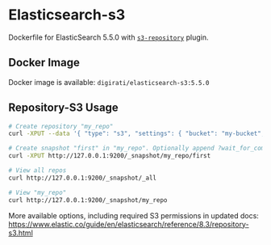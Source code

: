 # Elasticsearch-s3

Dockerfile for ElasticSearch 5.5.0 with [`s3-repository`](https://www.elastic.co/guide/en/elasticsearch/plugins/5.5/repository-s3.html) plugin.

## Docker Image

Docker image is available: `digirati/elasticsearch-s3:5.5.0`

## Repository-S3 Usage

```bash
# Create repository "my_repo"
curl -XPUT --data '{ "type": "s3", "settings": { "bucket": "my-bucket", "base_path": "backups/elastic" } }'  http://127.0.0.1:9200/_snapshot/my_repo

# Create snapshot "first" in "my_repo". Optionally append ?wait_for_completion=true
curl -XPUT http://127.0.0.1:9200/_snapshot/my_repo/first

# View all repos
curl http://127.0.0.1:9200/_snapshot/_all

# View "my_repo"
curl http://127.0.0.1:9200/_snapshot/my_repo
```

More available options, including required S3 permissions in updated docs: https://www.elastic.co/guide/en/elasticsearch/reference/8.3/repository-s3.html